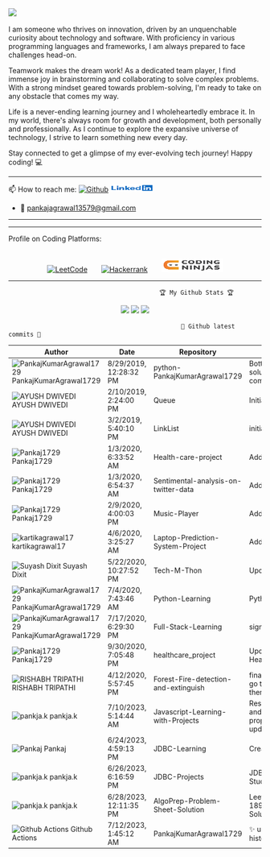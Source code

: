 <img src="https://raw.githubusercontent.com/BrunnerLivio/brunnerlivio/master/images/welcome.png"/>

I am someone who thrives on innovation, driven by an unquenchable curiosity about technology and software. With proficiency in various programming languages and frameworks, I am always prepared to face challenges head-on.

Teamwork makes the dream work! As a dedicated team player, I find immense joy in brainstorming and collaborating to solve complex problems. With a strong mindset geared towards problem-solving, I'm ready to take on any obstacle that comes my way.

Life is a never-ending learning journey and I wholeheartedly embrace it. In my world, there's always room for growth and development, both personally and professionally. As I continue to explore the expansive universe of technology, I strive to learn something new every day.

Stay connected to get a glimpse of my ever-evolving tech journey! Happy coding! 💻

<hr></hr>
📫 How to reach me:
      <a href="https://github.com/PankajKumarAgrawal1729"><img src="https://camo.githubusercontent.com/5c8c95ac48ba4bcc1018a7c80c530bcd4c82794d4655999472465b625e76a17e/68747470733a2f2f696d672e736869656c64732e696f2f62616467652f2d4769746875622d3030303f7374796c653d666c6174266c6f676f3d476974687562266c6f676f436f6c6f723d7768697465" alt="Github" data-canonical-src="https://img.shields.io/badge/-Github-000?style=flat&amp;logo=Github&amp;logoColor=white" style="max-width:100%;"></a>
      <a href="https://www.linkedin.com/in/pankaj-kumar-0322/" rel="nofollow"><img src="https://github.com/PankajKumarAgrawal1729/PankajKumar/blob/main/images/linkedin.jpg" alt="Linkedin" data-canonical-src="https://img.shields.io/badge/-LinkedIn-blue?style=flat&amp;logo=Linkedin&amp;logoColor=white" style="max-width:100%;"></a> 
      
- :e-mail: pankajagrawal13579@gmail.com
<hr></hr>

<hr></hr>
  Profile on Coding Platforms:
<br></br>
<p align="center">
<a href="https://leetcode.com/Pankaj_S_Kumar/" rel="nofollow"><img src="https://camo.githubusercontent.com/e464e43ac55eebb4b915e720f6a19bbec02b60200358324c46037b17941cbf87/68747470733a2f2f696d672e736869656c64732e696f2f62616467652f2d4c656574436f64652d6666386330303f7374796c653d666c6174266c6162656c436f6c6f723d666638633030266c6f676f3d4c656574436f6465266c6f676f436f6c6f723d7768697465" alt="LeetCode" data-canonical-src="https://img.shields.io/badge/-LeetCode-ff8c00?style=flat&amp;labelColor=ff8c00&amp;logo=LeetCode&amp;logoColor=white" style="max-width:100%;"></a>
&nbsp;&nbsp;&nbsp;&nbsp;&nbsp;&nbsp;<a href="https://www.hackerrank.com/pankajagrawal131?hr_r=1" rel="nofollow"><img src="https://camo.githubusercontent.com/e4ce38f060a7c4a81306e9db3e07a89c092217a9f04a6ca4c5f7e247a4368283/68747470733a2f2f696d672e736869656c64732e696f2f62616467652f2d6861636b657272616e6b2d3763666330303f7374796c653d666c6174266c6162656c436f6c6f723d376366633030266c6f676f3d6861636b657272616e6b266c6f676f436f6c6f723d7768697465" alt="Hackerrank" data-canonical-src="https://img.shields.io/badge/-hackerrank-7cfc00?style=flat&amp;labelColor=7cfc00&amp;logo=hackerrank&amp;logoColor=white" style="max-width:100%;"></a>
&nbsp;&nbsp;&nbsp;&nbsp;&nbsp;&nbsp;<a href="https://www.codingninjas.com/studio/profile/53c84677-a12b-4cda-9a13-b84c0d5fb9b8" rel="nofollow"><img src="https://github.com/PankajKumarAgrawal1729/PankajKumar/blob/main/images/codingninjas.png" alt="Coding Ninjas" data-canonical-src="https://img.shields.io/badge/coding_ninjas-orange" style="max-width:100%;"></a>
      </p>
<hr></hr>

                                              🏆 My Github Stats 🏆

                                  
<p align = "center">
  <img src = "https://github-readme-stats.vercel.app/api?username=PankajKumarAgrawal1729&show_icons=true&theme=tokyonight&line_height=40&count_private=true">
  <img src = "https://github-readme-stats.vercel.app/api/top-langs/?username=PankajKumarAgrawal1729&hide=css,html&theme=tokyonight">
  <img src = "https://github-readme-stats.vercel.app/api/wakatime?username=PankajKumar1729">
</p>



                                                	🎉 Github latest commits 🎉
<!-- Commits -->
| Author | Date | Repository | Message |
|---|---|---|---|
| <img width="24" src="https://avatars.githubusercontent.com/u/52162601?s=24&v=4" alt="PankajKumarAgrawal1729" /> PankajKumarAgrawal1729 |8/29/2019, 12:28:32 PM|python-PankajKumarAgrawal1729|Bottle neck problem solution initial commit|
| <img width="24" src="https://avatars.githubusercontent.com/u/47497831?s=24&v=4" alt="AYUSH DWIVEDI" /> AYUSH DWIVEDI |2/10/2019, 2:24:00 PM|Queue|Initial commit|
| <img width="24" src="https://avatars.githubusercontent.com/u/47497831?s=24&v=4" alt="AYUSH DWIVEDI" /> AYUSH DWIVEDI |3/2/2019, 5:40:10 PM|LinkList|initial|
| <img width="24" src="https://avatars.githubusercontent.com/u/54410535?s=24&v=4" alt="Pankaj1729" /> Pankaj1729 |1/3/2020, 6:33:52 AM|Health-care-project|Add files via upload|
| <img width="24" src="https://avatars.githubusercontent.com/u/54410535?s=24&v=4" alt="Pankaj1729" /> Pankaj1729 |1/3/2020, 6:54:37 AM|Sentimental-analysis-on-twitter-data|Add files via upload|
| <img width="24" src="https://avatars.githubusercontent.com/u/54410535?s=24&v=4" alt="Pankaj1729" /> Pankaj1729 |2/9/2020, 4:00:03 PM|Music-Player|Add files via upload|
| <img width="24" src="https://avatars.githubusercontent.com/u/56800082?s=24&v=4" alt="kartikagrawal17" /> kartikagrawal17 |4/6/2020, 3:25:27 AM|Laptop-Prediction-System-Project|Add files via upload|
| <img width="24" src="https://avatars.githubusercontent.com/u/25162118?s=24&v=4" alt="Suyash Dixit" /> Suyash Dixit |5/22/2020, 10:27:52 PM|Tech-M-Thon|Update README.md|
| <img width="24" src="https://avatars.githubusercontent.com/u/52162601?s=24&v=4" alt="PankajKumarAgrawal1729" /> PankajKumarAgrawal1729 |7/4/2020, 7:43:46 AM|Python-Learning|Python Learning|
| <img width="24" src="https://avatars.githubusercontent.com/u/52162601?s=24&v=4" alt="PankajKumarAgrawal1729" /> PankajKumarAgrawal1729 |7/17/2020, 6:29:30 PM|Full-Stack-Learning|signupform.|
| <img width="24" src="https://avatars.githubusercontent.com/u/54410535?s=24&v=4" alt="Pankaj1729" /> Pankaj1729 |9/30/2020, 7:05:48 PM|healthcare_project|Update Health_Care_New.py|
| <img width="24" src="https://avatars.githubusercontent.com/u/53142046?s=24&v=4" alt="RISHABH TRIPATHI" /> RISHABH TRIPATHI |4/12/2020, 5:57:45 PM|Forest-Fire-detection-and-extinguish|final code that will go to the nodeMCU then to the server|
| <img width="24" src="https://camo.githubusercontent.com/0e791e682d7b420f6c32a58d3f121aa61bf0f962701bbd003539634e931100b2/68747470733a2f2f302e67726176617461722e636f6d2f6176617461722f31326165363339306133333937333861376666626538343437613733643437333f643d68747470732533412532462532466769746875622e6769746875626173736574732e636f6d253246696d6167657325324667726176617461727325324667726176617461722d757365722d3432302e706e6726723d6726733d3234" alt="pankja.k" /> pankja.k |7/10/2023, 5:14:44 AM|Javascript-Learning-with-Projects|Reset Button added and some css properties are updated|
| <img width="24" src="https://avatars.githubusercontent.com/u/52162601?s=24&v=4" alt="Pankaj" /> Pankaj |6/24/2023, 4:59:13 PM|JDBC-Learning|Create README.md|
| <img width="24" src="https://camo.githubusercontent.com/0e791e682d7b420f6c32a58d3f121aa61bf0f962701bbd003539634e931100b2/68747470733a2f2f302e67726176617461722e636f6d2f6176617461722f31326165363339306133333937333861376666626538343437613733643437333f643d68747470732533412532462532466769746875622e6769746875626173736574732e636f6d253246696d6167657325324667726176617461727325324667726176617461722d757365722d3432302e706e6726723d6726733d3234" alt="pankja.k" /> pankja.k |6/26/2023, 6:16:59 PM|JDBC-Projects|JDBC PRoject for Student data|
| <img width="24" src="https://camo.githubusercontent.com/0e791e682d7b420f6c32a58d3f121aa61bf0f962701bbd003539634e931100b2/68747470733a2f2f302e67726176617461722e636f6d2f6176617461722f31326165363339306133333937333861376666626538343437613733643437333f643d68747470732533412532462532466769746875622e6769746875626173736574732e636f6d253246696d6167657325324667726176617461727325324667726176617461722d757365722d3432302e706e6726723d6726733d3234" alt="pankja.k" /> pankja.k |6/28/2023, 12:11:35 PM|AlgoPrep-Problem-Sheet-Solution|Leetcode Problem- 189. Rotate Array Solution|
| <img width="24" src="https://avatars.githubusercontent.com/in/15368?s=24&v=4" alt="Github Actions" /> Github Actions |7/12/2023, 1:45:12 AM|PankajKumarAgrawal1729|:sparkles: update commit history|
<!-- /Commits -->
